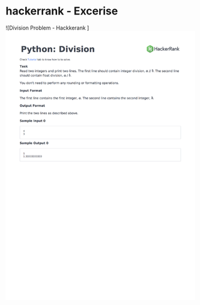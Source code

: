 # hackerrank - Excerise 

 ![Division Problem - Hackkerank ] 
 <img src="https://github.com/Bal2018/hackerrank/blob/master/Images/py-division-English.png?raw=true">
 